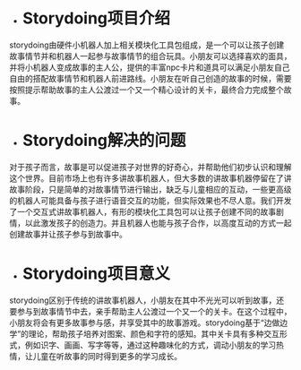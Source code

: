 + # Storydoing项目介绍


storydoing由硬件小机器人加上相关模块化工具包组成，是一个可以让孩子创建故事情节并和机器人一起参与故事情节的组合玩具。小朋友可以选择喜欢的面具，并将小机器人变成故事的主人公，提供的丰富npc卡片和道具可以满足小朋友自己自由的搭配故事情节和机器人前进路线。小朋友在听自己创造的故事的时候，需要按照提示帮助故事的主人公渡过一个又一个精心设计的关卡，最终合力完成整个故事。  


+ # Storydoing解决的问题


对于孩子而言，故事是可以促进孩子对世界的好奇心，并帮助他们初步认识和理解这个世界。目前市场上也有许多讲故事机器人，但大多数的讲故事机器停留在了讲故事阶段，只是简单的对故事情节进行输出，缺乏与儿童相应的互动，一些更高级的机器人可能具备与孩子进行语音交互的功能，但实际效果也不尽人意。我们开发了一个交互式讲故事机器人，有形的模块化工具包可以让孩子创建不同的故事剧情，以此激发孩子的创造力。并且机器人也能与孩子合作，以高度互动的方式一起创建故事并让孩子参与到故事中。  


+ # Storydoing项目意义


storydoing区别于传统的讲故事机器人，小朋友在其中不光光可以听到故事，还要参与到故事情节中去，亲手帮助主人公渡过一个又一个的关卡。在这个过程中，小朋友将会有更多故事参与感，并享受其中的故事游戏。storydoing基于“边做边学”的理论，帮助孩子培养对图案、颜色和字符的感知。其中关卡具有多种交互形式，例如识字、画画、写字等等，通过这种趣味化的方式，调动小朋友的学习热情，让儿童在听故事的同时得到更多的学习成长。



